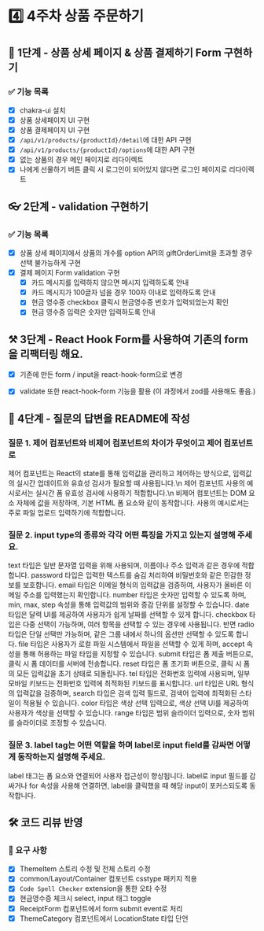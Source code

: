 # 4️⃣ 4주차 상품 주문하기
## 📡 1단계 - 상품 상세 페이지 & 상품 결제하기 Form 구현하기
### ✅ 기능 목록
- [x] chakra-ui 설치
- [x] 상품 상세페이지 UI 구현
- [x] 상품 결제페이지 UI 구현
- [x] `/api/v1/products/{productId}/detail`에 대한 API 구현
- [x] `/api/v1/products/{productId}/options`에 대한 API 구현
- [x] 없는 상품의 경우 메인 페이지로 리다이렉트
- [x] 나에게 선물하기 버튼 클릭 시 로그인이 되어있지 않다면 로그인 페이지로 리다이렉트

## 👓 2단계 - validation 구현하기
### ✅ 기능 목록
- [x] 상품 상세 페이지에서 상품의 개수를 option API의 giftOrderLimit을 초과할 경우 선택 불가능하게 구현
- [x] 결제 페이지 Form validation 구현
  - [x] 카드 메시지를 입력하지 않으면 메시지 입력하도록 안내
  - [x] 카드 메시지가 100글자 넘을 경우 100자 이내로 입력하도록 안내
  - [x] 현금 영수증 checkbox 클릭시 현금영수증 번호가 입력되었는지 확인
  - [x] 현금 영수증 입력은 숫자만 입력하도록 안내

## ⚒️ 3단계 - React Hook Form를 사용하여 기존의 form을 리팩터링 해요.
- [x] 기존에 만든 form / input을 react-hook-form으로 변경
- [x] validate 또한 react-hook-form 기능을 활용 (이 과정에서 zod를 사용해도 좋음.)


## 🤔 4단계 - 질문의 답변을 README에 작성
### 질문 1. 제어 컴포넌트와 비제어 컴포넌트의 차이가 무엇이고 제어 컴포넌트로 
제어 컴포넌트는 React의 state를 통해 입력값을 관리하고 제어하는 방식으로, 입력값의 실시간 업데이트와 유효성 검사가 필요할 때 사용됩니다.\n
제어 컴포넌트 사용의 예시로서는 실시간 폼 유효성 검사에 사용하기 적합합니다.\n
비제어 컴포넌트는 DOM 요소 자체에 값을 저장하며, 기본 HTML 폼 요소와 같이 동작합니다. 사용의 예시로서는 주로 파일 업로드 입력하기에 적합합니다.

### 질문 2. input type의 종류와 각각 어떤 특징을 가지고 있는지 설명해 주세요.
text 타입은 일반 문자열 입력을 위해 사용되며, 이름이나 주소 입력과 같은 경우에 적합합니다.
password 타입은 입력한 텍스트를 숨김 처리하여 비밀번호와 같은 민감한 정보를 보호합니다.
email 타입은 이메일 형식의 입력값을 검증하여, 사용자가 올바른 이메일 주소를 입력했는지 확인합니다.
number 타입은 숫자만 입력할 수 있도록 하며, min, max, step 속성을 통해 입력값의 범위와 증감 단위를 설정할 수 있습니다.
date 타입은 달력 UI를 제공하여 사용자가 쉽게 날짜를 선택할 수 있게 합니다.
checkbox 타입은 다중 선택이 가능하며, 여러 항목을 선택할 수 있는 경우에 사용됩니다.
반면 radio 타입은 단일 선택만 가능하며, 같은 그룹 내에서 하나의 옵션만 선택할 수 있도록 합니다.
file 타입은 사용자가 로컬 파일 시스템에서 파일을 선택할 수 있게 하며, accept 속성을 통해 허용하는 파일 타입을 지정할 수 있습니다.
submit 타입은 폼 제출 버튼으로, 클릭 시 폼 데이터를 서버에 전송합니다.
reset 타입은 폼 초기화 버튼으로, 클릭 시 폼의 모든 입력값을 초기 상태로 되돌립니다.
tel 타입은 전화번호 입력에 사용되며, 일부 모바일 키보드는 전화번호 입력에 최적화된 키보드를 표시합니다.
url 타입은 URL 형식의 입력값을 검증하며,
search 타입은 검색 입력 필드로, 검색어 입력에 최적화된 스타일이 적용될 수 있습니다.
color 타입은 색상 선택 입력으로, 색상 선택 UI를 제공하여 사용자가 색상을 선택할 수 있습니다.
range 타입은 범위 슬라이더 입력으로, 숫자 범위를 슬라이더로 조정할 수 있습니다.

### 질문 3. label tag는 어떤 역할을 하며 label로 input field를 감싸면 어떻게 동작하는지 설명해 주세요.
label 태그는 폼 요소와 연결되어 사용자 접근성이 향상됩니다.
label로 input 필드를 감싸거나 for 속성을 사용해 연결하면, label을 클릭했을 때 해당 input이 포커스되도록 동작합니다.

## 🛠️ 코드 리뷰 반영
### 📄 요구 사항
- [x] ThemeItem 스토리 수정 및 전체 스토리 수정 
- [x] common/Layout/Container 컴포넌트 csstype 패키지 적용
- [x] `Code Spell Checker` extension을 통한 오타 수정
- [x] 현금영수증 체크시 select, input 태그 toggle
- [x] ReceiptForm 컴포넌트에서 form submit event로 처리
- [x] ThemeCategory 컴포넌트에서 LocationState 타입 단언